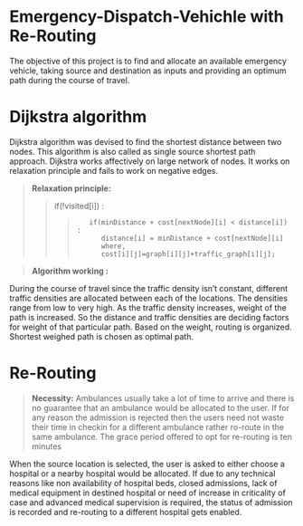 # Emergency-Dispatch-Vehichle with Re-Routing
The objective of this project is to find and allocate an available emergency vehicle, taking 
source and destination as inputs and providing an optimum path during the course of travel.

# Dijkstra algorithm
Dijkstra algorithm was devised to find the shortest distance between two nodes. This algorithm 
is also called as single source shortest path approach. Dijkstra works affectively on large network
of nodes. It works on relaxation principle and fails to work on negative edges.

> **Relaxation principle:**
>> 
>> if(!visited[i]) :
>>>        if(minDistance + cost[nextNode][i] < distance[i]) :
>>>           distance[i] = minDistance + cost[nextNode][i] 
>>>           where, 
>>>           cost[i][j]=graph[i][j]+traffic_graph[i][j];

> **Algorithm working                                           :**           
>           
During the course of travel since the traffic density isn’t constant, different traffic 
densities are allocated between each of the locations. The densities range from low to 
very high. As the traffic density increases, weight of the path is increased. So the 
distance and traffic densities are deciding factors for weight of that particular path. 
Based on the weight, routing is organized. Shortest weighed path is chosen as optimal path.


# Re-Routing
> **Necessity:**
> Ambulances usually take a lot of time to arrive and there is no guarantee that an ambulance 
> would be allocated to the user. If for any reason the admission is rejected then the users 
> need not waste their time in checkin for a different ambulance rather ro-route in the same 
> ambulance. The grace period offered to opt for re-routing is ten minutes

When the source location is selected, the user is asked to either choose a hospital or a 
nearby hospital would be allocated. If due to any technical reasons like non availability 
of hospital beds, closed admissions, lack of medical equipment in destined hospital or 
need of increase in criticality of case and advanced medical supervision is required, the 
status of admission is recorded and re-routing to a different hospital gets enabled.


